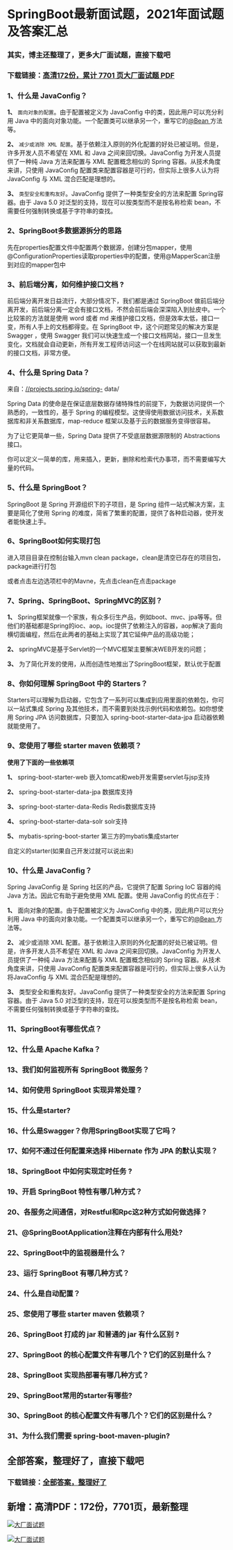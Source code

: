 # SpringBoot最新面试题，2021年面试题及答案汇总

### 其实，博主还整理了，更多大厂面试题，直接下载吧

### 下载链接：[高清172份，累计 7701 页大厂面试题  PDF](https://github.com/souyunku/DevBooks/blob/master/docs/index.md)



### 1、什么是 JavaConfig？

**1、** `面向对象的配置`。由于配置被定义为 JavaConfig 中的类，因此用户可以充分利用 Java 中的面向对象功能。一个配置类可以继承另一个，重写它的[@Bean ](/Bean ) 方法等。

**2、** `减少或消除 XML 配置`。基于依赖注入原则的外化配置的好处已被证明。但是，许多开发人员不希望在 XML 和 Java 之间来回切换。JavaConfig 为开发人员提供了一种纯 Java 方法来配置与 XML 配置概念相似的 Spring 容器。从技术角度来讲，只使用 JavaConfig 配置类来配置容器是可行的，但实际上很多人认为将JavaConfig 与 XML 混合匹配是理想的。

**3、** `类型安全和重构友好`。JavaConfig 提供了一种类型安全的方法来配置 Spring容器。由于 Java 5.0 对泛型的支持，现在可以按类型而不是按名称检索 bean，不需要任何强制转换或基于字符串的查找。


### 2、SpringBoot多数据源拆分的思路

先在properties配置文件中配置两个数据源，创建分包mapper，使用@ConfigurationProperties读取properties中的配置，使用@MapperScan注册到对应的mapper包中


### 3、前后端分离，如何维护接口文档 ?

前后端分离开发日益流行，大部分情况下，我们都是通过 SpringBoot 做前后端分离开发，前后端分离一定会有接口文档，不然会前后端会深深陷入到扯皮中。一个比较笨的方法就是使用 word 或者 md 来维护接口文档，但是效率太低，接口一变，所有人手上的文档都得变。在 SpringBoot 中，这个问题常见的解决方案是 Swagger ，使用 Swagger 我们可以快速生成一个接口文档网站，接口一旦发生变化，文档就会自动更新，所有开发工程师访问这一个在线网站就可以获取到最新的接口文档，非常方便。


### 4、什么是 Spring Data？

来自：[//projects.spring.io/spring-](//projects.spring.io/spring-) data/

Spring Data 的使命是在保证底层数据存储特殊性的前提下，为数据访问提供一个熟悉的，一致性的，基于 Spring 的编程模型。这使得使用数据访问技术，关系数据库和非关系数据库，map-reduce 框架以及基于云的数据服务变得很容易。

为了让它更简单一些，Spring Data 提供了不受底层数据源限制的 Abstractions 接口。

你可以定义一简单的库，用来插入，更新，删除和检索代办事项，而不需要编写大量的代码。


### 5、什么是 SpringBoot？

SpringBoot 是 Spring 开源组织下的子项目，是 Spring 组件一站式解决方案，主要是简化了使用 Spring 的难度，简省了繁重的配置，提供了各种启动器，使开发者能快速上手。


### 6、SpringBoot如何实现打包

进入项目目录在控制台输入mvn clean package，clean是清空已存在的项目包，package进行打包

或者点击左边选项栏中的Mavne，先点击clean在点击package


### 7、Spring、SpringBoot、SpringMVC的区别？

**1、** Spring框架就像一个家族，有众多衍生产品，例如boot、mvc、jpa等等。但他们的基础都是Spring的ioc、aop。ioc提供了依赖注入的容器，aop解决了面向横切面编程，然后在此两者的基础上实现了其它延伸产品的高级功能；

**2、** springMVC是基于Servlet的一个MVC框架主要解决WEB开发的问题；

**3、** 为了简化开发的使用，从而创造性地推出了SpringBoot框架，默认优于配置


### 8、你如何理解 SpringBoot 中的 Starters？

Starters可以理解为启动器，它包含了一系列可以集成到应用里面的依赖包，你可以一站式集成 Spring 及其他技术，而不需要到处找示例代码和依赖包。如你想使用 Spring JPA 访问数据库，只要加入 spring-boot-starter-data-jpa 启动器依赖就能使用了。


### 9、您使用了哪些 starter maven 依赖项？

**使用了下面的一些依赖项**

**1、**  spring-boot-starter-web 嵌入tomcat和web开发需要servlet与jsp支持

**2、**  spring-boot-starter-data-jpa 数据库支持

**3、**  spring-boot-starter-data-Redis Redis数据库支持

**4、**  spring-boot-starter-data-solr solr支持

**5、**  mybatis-spring-boot-starter 第三方的mybatis集成starter

自定义的starter(如果自己开发过就可以说出来)


### 10、什么是 JavaConfig？

Spring JavaConfig 是 Spring 社区的产品，它提供了配置 Spring IoC 容器的纯Java 方法。因此它有助于避免使用 XML 配置。使用 JavaConfig 的优点在于：

**1、** 面向对象的配置。由于配置被定义为 JavaConfig 中的类，因此用户可以充分利用 Java 中的面向对象功能。一个配置类可以继承另一个，重写它的[@Bean ](/Bean ) 方法等。

**2、** 减少或消除 XML 配置。基于依赖注入原则的外化配置的好处已被证明。但是，许多开发人员不希望在 XML 和 Java 之间来回切换。JavaConfig 为开发人员提供了一种纯 Java 方法来配置与 XML 配置概念相似的 Spring 容器。从技术角度来讲，只使用 JavaConfig 配置类来配置容器是可行的，但实际上很多人认为将JavaConfig 与 XML 混合匹配是理想的。

**3、** 类型安全和重构友好。JavaConfig 提供了一种类型安全的方法来配置 Spring容器。由于 Java 5.0 对泛型的支持，现在可以按类型而不是按名称检索 bean，不需要任何强制转换或基于字符串的查找。


### 11、SpringBoot有哪些优点？
### 12、什么是 Apache Kafka？
### 13、我们如何监视所有 SpringBoot 微服务？
### 14、如何使用 SpringBoot 实现异常处理？
### 15、什么是starter?
### 16、什么是Swagger？你用SpringBoot实现了它吗？
### 17、如何不通过任何配置来选择 Hibernate 作为 JPA 的默认实现？
### 18、SpringBoot 中如何实现定时任务 ?
### 19、开启 SpringBoot 特性有哪几种方式？
### 20、各服务之间通信，对Restful和Rpc这2种方式如何做选择？
### 21、@SpringBootApplication注释在内部有什么用处?
### 22、SpringBoot中的监视器是什么？
### 23、运行 SpringBoot 有哪几种方式？
### 24、什么是自动配置？
### 25、您使用了哪些 starter maven 依赖项？
### 26、SpringBoot 打成的 jar 和普通的 jar 有什么区别 ?
### 27、SpringBoot 的核心配置文件有哪几个？它们的区别是什么？
### 28、SpringBoot 实现热部署有哪几种方式？
### 29、SpringBoot常用的starter有哪些?
### 30、SpringBoot 的核心配置文件有哪几个？它们的区别是什么？
### 31、为什么我们需要 spring-boot-maven-plugin?




## 全部答案，整理好了，直接下载吧

### 下载链接：[全部答案，整理好了](https://www.souyunku.com/wp-content/uploads/weixin/githup-weixin-2.png)




## 新增：高清PDF：172份，7701页，最新整理

[![大厂面试题](https://www.souyunku.com/wp-content/uploads/weixin/mst.png "架构师专栏")](https://www.souyunku.com/wp-content/uploads/weixin/githup-weixin.png "架构师专栏")

[![大厂面试题](https://www.souyunku.com/wp-content/uploads/weixin/githup-weixin.png "架构师专栏")](https://www.souyunku.com/wp-content/uploads/weixin/githup-weixin.png "架构师专栏")
